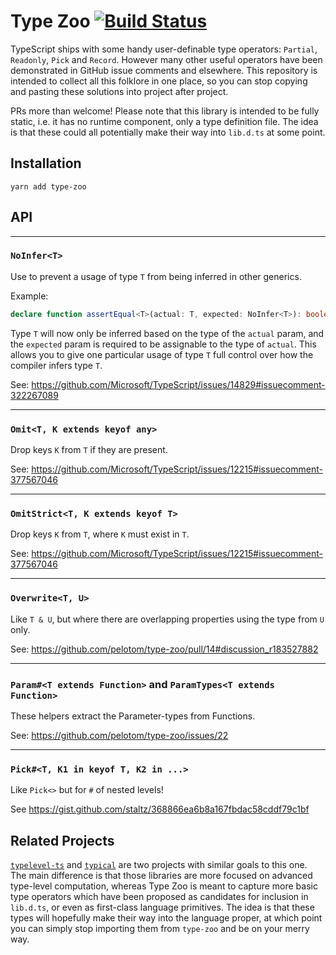 # Type Zoo [![Build Status](https://travis-ci.org/pelotom/type-zoo.svg?branch=master)](https://travis-ci.org/pelotom/type-zoo)

TypeScript ships with some handy user-definable type operators: `Partial`, `Readonly`, `Pick` and `Record`. However many other useful operators have been demonstrated in GitHub issue comments and elsewhere. This repository is intended to collect all this folklore in one place, so you can stop copying and pasting these solutions into project after project.

PRs more than welcome! Please note that this library is intended to be fully static, i.e. it has no runtime component, only a type definition file. The idea is that these could all potentially make their way into `lib.d.ts` at some point.

## Installation

```
yarn add type-zoo
```

## API

---

### `NoInfer<T>`

Use to prevent a usage of type `T` from being inferred in other generics.

Example:

```ts
declare function assertEqual<T>(actual: T, expected: NoInfer<T>): boolean;
```

Type `T` will now only be inferred based on the type of the `actual` param, and
the `expected` param is required to be assignable to the type of `actual`.
This allows you to give one particular usage of type `T` full control over how the
compiler infers type `T`.

See: https://github.com/Microsoft/TypeScript/issues/14829#issuecomment-322267089

---

### `Omit<T, K extends keyof any>`

Drop keys `K` from `T` if they are present.

See: https://github.com/Microsoft/TypeScript/issues/12215#issuecomment-377567046

---

### `OmitStrict<T, K extends keyof T>`

Drop keys `K` from `T`, where `K` must exist in `T`.

See: https://github.com/Microsoft/TypeScript/issues/12215#issuecomment-377567046

---

### `Overwrite<T, U>`

Like `T & U`, but where there are overlapping properties using the type from `U` only.

See: https://github.com/pelotom/type-zoo/pull/14#discussion_r183527882

---

### `Param#<T extends Function>` and `ParamTypes<T extends Function>`

These helpers extract the Parameter-types from Functions.

See: https://github.com/pelotom/type-zoo/issues/22

---

### `Pick#<T, K1 in keyof T, K2 in ...>`

Like `Pick<>` but for `#` of nested levels!

See https://gist.github.com/staltz/368866ea6b8a167fbdac58cddf79c1bf


## Related Projects

[`typelevel-ts`](https://github.com/gcanti/typelevel-ts) and [`typical`](https://github.com/tycho01/typical) are two projects with similar goals to this one. The main difference is that those libraries are more focused on advanced type-level computation, whereas Type Zoo is meant to capture more basic type operators which have been proposed as candidates for inclusion in `lib.d.ts`, or even as first-class language primitives. The idea is that these types will hopefully make their way into the language proper, at which point you can simply stop importing them from `type-zoo` and be on your merry way.

